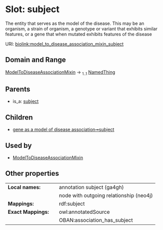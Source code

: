 
# Slot: subject


The entity that serves as the model of the disease. This may be an organism, a strain of organism, a genotype or variant that exhibits similar features, or a gene that when mutated exhibits features of the disease

URI: [biolink:model_to_disease_association_mixin_subject](https://w3id.org/biolink/model_to_disease_association_mixin_subject)


## Domain and Range

[ModelToDiseaseAssociationMixin](ModelToDiseaseAssociationMixin.md) &#8594;  <sub>1..1</sub> [NamedThing](NamedThing.md)

## Parents

 *  is_a: [subject](subject.md)

## Children

 *  [gene as a model of disease association➞subject](gene_as_a_model_of_disease_association_subject.md)

## Used by

 * [ModelToDiseaseAssociationMixin](ModelToDiseaseAssociationMixin.md)

## Other properties

|  |  |  |
| --- | --- | --- |
| **Local names:** | | annotation subject (ga4gh) |
|  | | node with outgoing relationship (neo4j) |
| **Mappings:** | | rdf:subject |
| **Exact Mappings:** | | owl:annotatedSource |
|  | | OBAN:association_has_subject |


